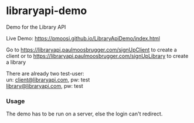 # libraryapi-demo
Demo for the Library API

Live Demo: <https://pmoosi.github.io/LibraryApiDemo/index.html>

Go to <https://libraryapi.paulmoosbrugger.com/signUpClient> to create a client or to <https://libraryapi.paulmoosbrugger.com/signUpLibrary> to create a library

There are already two test-user:  
un: client@libraryapi.com, pw: test  
library@libraryapi.com, pw: test

### Usage

The demo has to be run on a server, else the login can't redirect.
